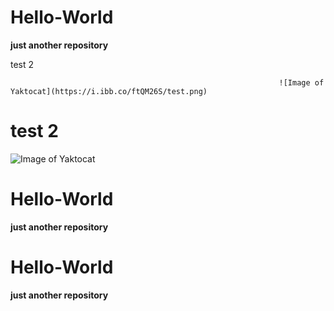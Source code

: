 # Hello-World
**just another repository**

test 2

                                                                ![Image of Yaktocat](https://i.ibb.co/ftQM26S/test.png)
                                                                


# test 2

![Image of Yaktocat](https://i.ibb.co/ftQM26S/test.png)

# Hello-World

**just another repository**

# Hello-World

**just another repository**

